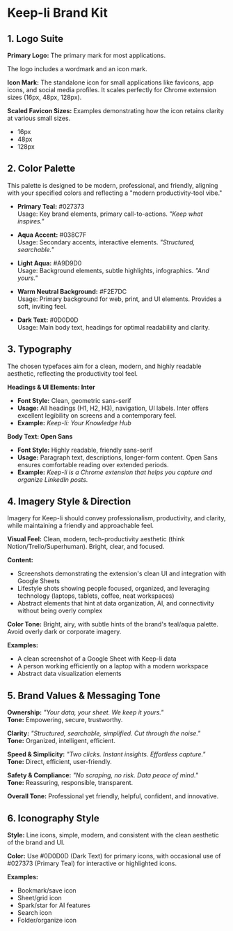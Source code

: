 # Keep-li Brand Kit

## 1. Logo Suite

**Primary Logo:** The primary mark for most applications.

The logo includes a wordmark and an icon mark.

**Icon Mark:** The standalone icon for small applications like favicons, app icons, and social media profiles. It scales perfectly for Chrome extension sizes (16px, 48px, 128px).

**Scaled Favicon Sizes:** Examples demonstrating how the icon retains clarity at various small sizes.
- 16px
- 48px
- 128px

## 2. Color Palette

This palette is designed to be modern, professional, and friendly, aligning with your specified colors and reflecting a "modern productivity-tool vibe."

- **Primary Teal:** #027373  
  Usage: Key brand elements, primary call-to-actions. *"Keep what inspires."*
  
- **Aqua Accent:** #038C7F  
  Usage: Secondary accents, interactive elements. *"Structured, searchable."*
  
- **Light Aqua:** #A9D9D0  
  Usage: Background elements, subtle highlights, infographics. *"And yours."*
  
- **Warm Neutral Background:** #F2E7DC  
  Usage: Primary background for web, print, and UI elements. Provides a soft, inviting feel.
  
- **Dark Text:** #0D0D0D  
  Usage: Main body text, headings for optimal readability and clarity.

## 3. Typography

The chosen typefaces aim for a clean, modern, and highly readable aesthetic, reflecting the productivity tool feel.

**Headings & UI Elements: Inter**
- **Font Style:** Clean, geometric sans-serif
- **Usage:** All headings (H1, H2, H3), navigation, UI labels. Inter offers excellent legibility on screens and a contemporary feel.
- **Example:** *Keep-li: Your Knowledge Hub*

**Body Text: Open Sans**
- **Font Style:** Highly readable, friendly sans-serif
- **Usage:** Paragraph text, descriptions, longer-form content. Open Sans ensures comfortable reading over extended periods.
- **Example:** *Keep-li is a Chrome extension that helps you capture and organize LinkedIn posts.*

## 4. Imagery Style & Direction

Imagery for Keep-li should convey professionalism, productivity, and clarity, while maintaining a friendly and approachable feel.

**Visual Feel:** Clean, modern, tech-productivity aesthetic (think Notion/Trello/Superhuman). Bright, clear, and focused.

**Content:**
- Screenshots demonstrating the extension's clean UI and integration with Google Sheets
- Lifestyle shots showing people focused, organized, and leveraging technology (laptops, tablets, coffee, neat workspaces)
- Abstract elements that hint at data organization, AI, and connectivity without being overly complex

**Color Tone:** Bright, airy, with subtle hints of the brand's teal/aqua palette. Avoid overly dark or corporate imagery.

**Examples:**
- A clean screenshot of a Google Sheet with Keep-li data
- A person working efficiently on a laptop with a modern workspace
- Abstract data visualization elements

## 5. Brand Values & Messaging Tone

**Ownership:** *"Your data, your sheet. We keep it yours."*  
**Tone:** Empowering, secure, trustworthy.

**Clarity:** *"Structured, searchable, simplified. Cut through the noise."*  
**Tone:** Organized, intelligent, efficient.

**Speed & Simplicity:** *"Two clicks. Instant insights. Effortless capture."*  
**Tone:** Direct, efficient, user-friendly.

**Safety & Compliance:** *"No scraping, no risk. Data peace of mind."*  
**Tone:** Reassuring, responsible, transparent.

**Overall Tone:** Professional yet friendly, helpful, confident, and innovative.

## 6. Iconography Style

**Style:** Line icons, simple, modern, and consistent with the clean aesthetic of the brand and UI.

**Color:** Use #0D0D0D (Dark Text) for primary icons, with occasional use of #027373 (Primary Teal) for interactive or highlighted icons.

**Examples:**
- Bookmark/save icon
- Sheet/grid icon
- Spark/star for AI features
- Search icon
- Folder/organize icon